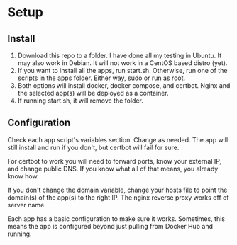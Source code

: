 # Setup
## Install
1. Download this repo to a folder. I have done all my testing in Ubuntu. It may also work in Debian. It will not work in a CentOS based distro (yet).
1. If you want to install all the apps, run start.sh. Otherwise, run one of the scripts in the apps folder. Either way, sudo or run as root.
1. Both options will install docker, docker compose, and certbot. Nginx and the selected app(s) will be deployed as a container.
1. If running start.sh, it will remove the folder.

## Configuration
Check each app script's variables section. Change as needed. The app will still install and run if you don't, but certbot will fail for sure.

For certbot to work you will need to forward ports, know your external IP, and change public DNS. If you know what all of that means, you already know how.

If you don't change the domain variable, change your hosts file to point the domain(s) of the app(s) to the right IP. The nginx reverse proxy works off of server name.

Each app has a basic configuration to make sure it works. Sometimes, this means the app is configured beyond just pulling from Docker Hub and running.